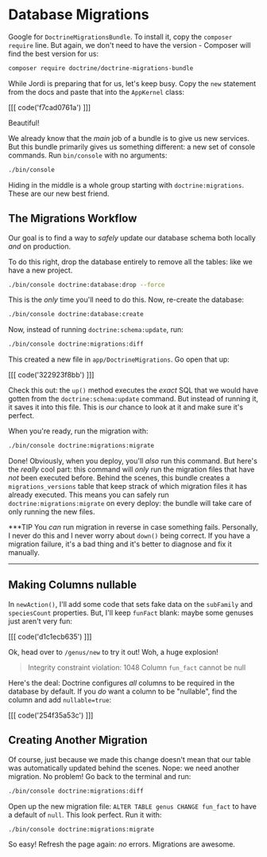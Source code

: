 # Database Migrations

Google for `DoctrineMigrationsBundle`. To install it, copy the `composer require`
line. But again, we don't need to have the version - Composer will find the best
version for us:

```bash
composer require doctrine/doctrine-migrations-bundle
```

While Jordi is preparing that for us, let's keep busy. Copy the `new` statement from
the docs and paste that into the `AppKernel` class:

[[[ code('f7cad0761a') ]]]

Beautiful!

We already know that the *main* job of a bundle is to give us new services. But this
bundle primarily gives us something different: a new set of console commands. Run
`bin/console` with no arguments:

```bash
./bin/console
```

Hiding in the middle is a whole group starting with `doctrine:migrations`. These
are our new best friend.

## The Migrations Workflow

Our goal is to find a way to *safely* update our database schema both locally *and*
on production.

To do this right, drop the database entirely to remove all the tables: like we have
a new project.

```bash
./bin/console doctrine:database:drop --force
```

This is the *only* time you'll need to do this. Now, re-create the database:

```bash
./bin/console doctrine:database:create
```

Now, instead of running `doctrine:schema:update`, run:

```bash
./bin/console doctrine:migrations:diff
```

This created a new file in `app/DoctrineMigrations`. Go open that up:

[[[ code('322923f8bb') ]]]

Check this out: the `up()` method executes the *exact* SQL that we would have gotten
from the `doctrine:schema:update` command. But instead of running it, it saves it
into this file. This is *our* chance to look at it and make sure it's perfect.

When you're ready, run the migration with:

```bash
./bin/console doctrine:migrations:migrate
```

Done! Obviously, when you deploy, you'll *also* run this command. But here's the
*really* cool part: this command will *only* run the migration files that have *not*
been executed before. Behind the scenes, this bundle creates a `migrations_versions`
table that keep strack of which migration files it has already executed. This means
you can safely run `doctrine:migrations:migrate` on every deploy: the bundle will
take care of only running the new files.

***TIP
You *can* run migration in reverse in case something fails. Personally, I never
do this and I never worry about `down()` being correct. If you have a migration
failure, it's a bad thing and it's better to diagnose and fix it manually.
***

## Making Columns nullable

In `newAction()`, I'll add some code that sets fake data on the `subFamily`
and `speciesCount` properties. But, I'll keep `funFact` blank: maybe some genuses just aren't
very fun:

[[[ code('d1c1ecb635') ]]]

Ok, head over to `/genus/new` to try it out! Woh, a huge explosion!

> Integrity constraint violation: 1048 Column `fun_fact` cannot be null

Here's the deal: Doctrine configures *all* columns to be required in the database
by default. If you *do* want a column to be "nullable", find the column and add
`nullable=true`:

[[[ code('254f35a53c') ]]]

## Creating Another Migration

Of course, just because we made this change doesn't mean that our table was automatically
updated behind the scenes. Nope: we need another migration. No problem! Go back to
the terminal and run:

```bash
./bin/console doctrine:migrations:diff
```

Open up the new migration file: `ALTER TABLE genus CHANGE fun_fact` to have a default
of `null`. This look perfect. Run it with:

```bash
./bin/console doctrine:migrations:migrate
```

So easy! Refresh the page again: *no* errors. Migrations are awesome.
